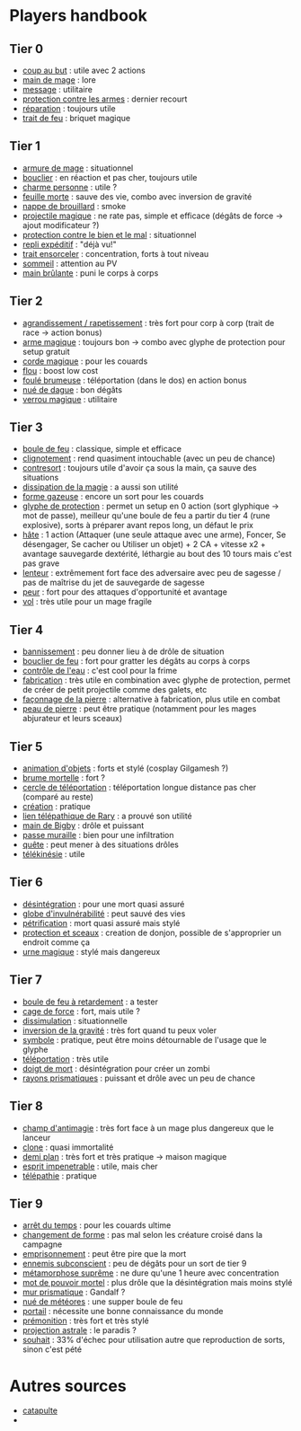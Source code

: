 # Players handbook

## Tier 0
- [coup au but](https://www.aidedd.org/dnd/sorts.php?vf=coup-au-but) : utile avec 2 actions
- [main de mage](https://www.aidedd.org/dnd/sorts.php?vf=main-de-mage) : lore
- [message](https://www.aidedd.org/dnd/sorts.php?vf=message) : utilitaire
- [protection contre les armes](https://www.aidedd.org/dnd/sorts.php?vf=protection-contre-les-armes) : dernier recourt
- [réparation](https://www.aidedd.org/dnd/sorts.php?vf=reparation) : toujours utile
- [trait de feu](https://www.aidedd.org/dnd/sorts.php?vf=trait-de-feu) : briquet magique

## Tier 1
- [armure de mage](https://www.aidedd.org/dnd/sorts.php?vf=armure-de-mage) : situationnel
- [bouclier](https://www.aidedd.org/dnd/sorts.php?vf=bouclier) : en réaction et pas cher, toujours utile
- [charme personne](https://www.aidedd.org/dnd/sorts.php?vf=charme-personne) : utile ?
- [feuille morte](https://www.aidedd.org/dnd/sorts.php?vf=feuille-morte) : sauve des vie, combo avec inversion de gravité
- [nappe de brouillard](https://www.aidedd.org/dnd/sorts.php?vf=nappe-de-brouillard) : smoke
- [projectile magique](https://www.aidedd.org/dnd/sorts.php?vf=projectile-magique) : ne rate pas, simple et efficace (dégâts de force -> ajout modificateur ?)
- [protection contre le bien et le mal](https://www.aidedd.org/dnd/sorts.php?vf=protection-contre-le-mal-et-le-bien) : situationnel
- [repli expéditif](https://www.aidedd.org/dnd/sorts.php?vf=repli-expeditif) : "déjà vu!"
- [trait ensorceler](https://www.aidedd.org/dnd/sorts.php?vf=trait-ensorcele) : concentration, forts à tout niveau
- [sommeil](https://www.aidedd.org/dnd/sorts.php?vf=sommeil) : attention au PV
- [main brûlante](https://www.aidedd.org/dnd/sorts.php?vf=mains-brulantes) : puni le corps à corps

## Tier 2
- [agrandissement / rapetissement](https://www.aidedd.org/dnd/sorts.php?vf=agrandissement-rapetissement) : très fort pour corp à corp (trait de race -> action bonus)
- [arme magique](https://www.aidedd.org/dnd/sorts.php?vf=arme-magique) : toujours bon -> combo avec glyphe de protection pour setup gratuit
- [corde magique](https://www.aidedd.org/dnd/sorts.php?vf=corde-enchantee) : pour les couards
- [flou](https://www.aidedd.org/dnd/sorts.php?vf=flou) : boost low cost
- [foulé brumeuse](https://www.aidedd.org/dnd/sorts.php?vf=foulee-brumeuse) : téléportation (dans le dos) en action bonus
- [nué de dague](https://www.aidedd.org/dnd/sorts.php?vf=nuee-de-dagues) : bon dégâts
- [verrou magique](https://www.aidedd.org/dnd/sorts.php?vf=verrou-magique) : utilitaire

## Tier 3
- [boule de feu](https://www.aidedd.org/dnd/sorts.php?vf=boule-de-feu) : classique, simple et efficace
- [clignotement](https://www.aidedd.org/dnd/sorts.php?vf=clignotement) : rend quasiment intouchable (avec un peu de chance)
- [contresort](https://www.aidedd.org/dnd/sorts.php?vf=contresort) : toujours utile d'avoir ça sous la main, ça sauve des situations
- [dissipation de la magie](https://www.aidedd.org/dnd/sorts.php?vf=dissipation-de-la-magie) : a aussi son utilité
- [forme gazeuse](https://www.aidedd.org/dnd/sorts.php?vf=forme-gazeuse) : encore un sort pour les couards
- [glyphe de protection](https://www.aidedd.org/dnd/sorts.php?vf=glyphe-de-protection) : permet un setup en 0 action (sort glyphique -> mot de passe), meilleur qu'une boule de feu a partir du tier 4 (rune explosive), sorts à préparer avant repos long, un défaut le prix
- [hâte](https://www.aidedd.org/dnd/sorts.php?vf=hate) : 1 action (Attaquer (une seule attaque avec une arme), Foncer, Se désengager, Se cacher ou Utiliser un objet) + 2 CA + vitesse x2 + avantage sauvegarde dextérité, léthargie au bout des 10 tours mais c'est pas grave
- [lenteur](https://www.aidedd.org/dnd/sorts.php?vf=lenteur) : extrêmement fort face des adversaire avec peu de sagesse / pas de maîtrise du jet de sauvegarde de sagesse
- [peur](https://www.aidedd.org/dnd/sorts.php?vf=peur) : fort pour des attaques d'opportunité et avantage
- [vol](https://www.aidedd.org/dnd/sorts.php?vf=vol) : très utile pour un mage fragile

## Tier 4
- [bannissement](https://www.aidedd.org/dnd/sorts.php?vf=bannissement) : peu donner lieu à de drôle de situation
- [bouclier de feu](https://www.aidedd.org/dnd/sorts.php?vf=bouclier-de-feu) : fort pour gratter les dégâts au corps à corps
- [contrôle de l'eau](https://www.aidedd.org/dnd/sorts.php?vf=controle-de-l-eau) : c'est cool pour la frime
- [fabrication](https://www.aidedd.org/dnd/sorts.php?vf=fabrication) : très utile en combination avec glyphe de protection, permet de créer de petit projectile comme des galets, etc
- [façonnage de la pierre](https://www.aidedd.org/dnd/sorts.php?vf=faconnage-de-la-pierre) : alternative à fabrication, plus utile en combat
- [peau de pierre](https://www.aidedd.org/dnd/sorts.php?vf=peau-de-pierre) : peut être pratique (notamment pour les mages abjurateur et leurs sceaux)

## Tier 5
- [animation d'objets](https://www.aidedd.org/dnd/sorts.php?vf=animation-d-objets) : forts et stylé (cosplay Gilgamesh ?)
- [brume mortelle](https://www.aidedd.org/dnd/sorts.php?vf=brume-mortelle) : fort ?
- [cercle de téléportation](https://www.aidedd.org/dnd/sorts.php?vf=cercle-de-teleportation) : téléportation longue distance pas cher (comparé au reste)
- [création](https://www.aidedd.org/dnd/sorts.php?vf=creation) : pratique
- [lien télépathique de Rary](https://www.aidedd.org/dnd/sorts.php?vf=lien-telepathique-de-rary) : a prouvé son utilité
- [main de Bigby](https://www.aidedd.org/dnd/sorts.php?vf=main-de-bigby) : drôle et puissant
- [passe muraille](https://www.aidedd.org/dnd/sorts.php?vf=passe-muraille) : bien pour une infiltration
- [quête](https://www.aidedd.org/dnd/sorts.php?vf=quete) : peut mener à des situations drôles
- [télékinésie](https://www.aidedd.org/dnd/sorts.php?vf=telekinesie) : utile

## Tier 6
- [désintégration](https://www.aidedd.org/dnd/sorts.php?vf=desintegration) : pour une mort quasi assuré
- [globe d'invulnérabilité](https://www.aidedd.org/dnd/sorts.php?vf=globe-d-invulnerabilite) : peut sauvé des vies
- [pétrification](https://www.aidedd.org/dnd/sorts.php?vf=petrification) : mort quasi assuré mais stylé
- [protection et sceaux](https://www.aidedd.org/dnd/sorts.php?vf=protections-et-sceaux) : creation de donjon, possible de s'approprier un endroit comme ça
- [urne magique](https://www.aidedd.org/dnd/sorts.php?vf=urne-magique) : stylé mais dangereux
## Tier 7
- [boule de feu à retardement](https://www.aidedd.org/dnd/sorts.php?vf=boule-de-feu-a-retardement) : a tester
- [cage de force](https://www.aidedd.org/dnd/sorts.php?vf=cage-de-force) : fort, mais utile ?
- [dissimulation](https://www.aidedd.org/dnd/sorts.php?vf=dissimulation) : situationnelle
- [inversion de la gravité](https://www.aidedd.org/dnd/sorts.php?vf=inversion-de-la-gravite) : très fort quand tu peux voler
- [symbole](https://www.aidedd.org/dnd/sorts.php?vf=symbole) : pratique, peut être moins détournable de l'usage que le glyphe
- [téléportation](https://www.aidedd.org/dnd/sorts.php?vf=teleportation) : très utile
- [doigt de mort](https://www.aidedd.org/dnd/sorts.php?vf=doigt-de-mort) : désintégration pour créer un zombi
- [rayons prismatiques](https://www.aidedd.org/dnd/sorts.php?vf=rayons-prismatiques) : puissant et drôle avec un peu de chance

## Tier 8
- [champ d'antimagie](https://www.aidedd.org/dnd/sorts.php?vf=champ-antimagie) : très fort face à un mage plus dangereux que le lanceur
- [clone](https://www.aidedd.org/dnd/sorts.php?vf=clone) : quasi immortalité
- [demi plan](https://www.aidedd.org/dnd/sorts.php?vf=demi-plan) : très fort et très pratique -> maison magique
- [esprit impenetrable](https://www.aidedd.org/dnd/sorts.php?vf=esprit-impenetrable) : utile, mais cher
- [télépathie](https://www.aidedd.org/dnd/sorts.php?vf=telepathie) : pratique

## Tier 9
- [arrêt du temps](https://www.aidedd.org/dnd/sorts.php?vf=arret-du-temps) : pour les couards ultime
- [changement de forme](https://www.aidedd.org/dnd/sorts.php?vf=changement-de-forme) : pas mal selon les créature croisé dans la campagne
- [emprisonnement](https://www.aidedd.org/dnd/sorts.php?vf=emprisonnement) : peut être pire que la mort
- [ennemis subconscient](https://www.aidedd.org/dnd/sorts.php?vf=ennemi-subconscient) : peu de dégâts pour un sort de tier 9
- [métamorphose suprême](https://www.aidedd.org/dnd/sorts.php?vf=metamorphose-supreme) : ne dure qu'une 1 heure avec concentration
- [mot de pouvoir mortel](https://www.aidedd.org/dnd/sorts.php?vf=mot-de-pouvoir-mortel) : plus drôle que la désintégration mais moins stylé
- [mur prismatique](https://www.aidedd.org/dnd/sorts.php?vf=mur-prismatique) : Gandalf ?
- [nué de météores](https://www.aidedd.org/dnd/sorts.php?vf=nuee-de-meteores) : une supper boule de feu
- [portail](https://www.aidedd.org/dnd/sorts.php?vf=portail) : nécessite une bonne connaissance du monde
- [prémonition](https://www.aidedd.org/dnd/sorts.php?vf=premonition) : très fort et très stylé
- [projection astrale](https://www.aidedd.org/dnd/sorts.php?vf=projection-astrale) : le paradis ?
- [souhait](https://www.aidedd.org/dnd/sorts.php?vf=souhait) : 33% d'échec pour utilisation autre que reproduction de sorts, sinon c'est pété
# Autres sources
- [catapulte](https://www.aidedd.org/dnd/sorts.php?vf=catapulte)
- 